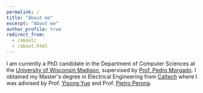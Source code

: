 ```yaml
---
permalink: /
title: "About me"
excerpt: "About me"
author_profile: true
redirect_from: 
  - /about/
  - /about.html
---
```


I am currently a PhD candidate in the Department of Computer Sciences at the [University of Wisconsin Madison](https://www.cs.wisc.edu), supervised by [Prof. Pedro Morgado](https://pedro-morgado.github.io). I obtained my Master's degree in Electrical Engineering from [Caltech](https://www.ee.caltech.edu) where I was adivised by Prof. [Yisong Yue](http://www.yisongyue.com) and Prof. [Pietro Perona](https://www.eas.caltech.edu/people/perona).
